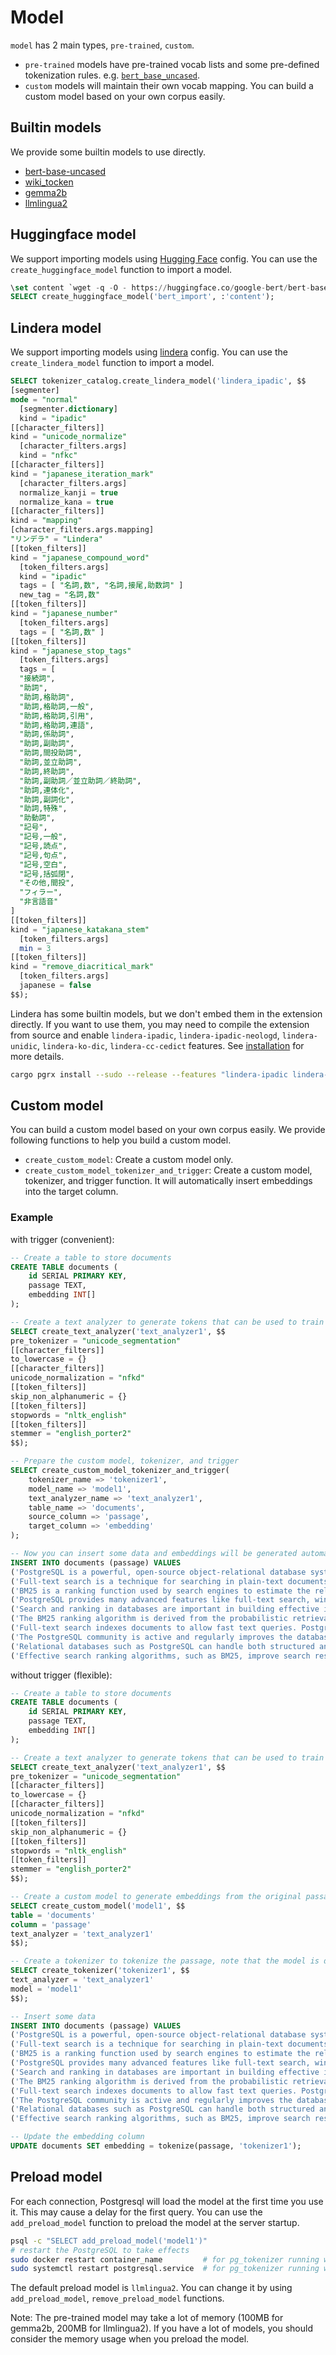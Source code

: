 # Model

`model` has 2 main types, `pre-trained`, `custom`.
- `pre-trained` models have pre-trained vocab lists and some pre-defined tokenization rules. e.g. [`bert_base_uncased`](https://huggingface.co/google-bert/bert-base-uncased).
- `custom` models will maintain their own vocab mapping. You can build a custom model based on your own corpus easily.

## Builtin models

We provide some builtin models to use directly.

- [bert-base-uncased](https://huggingface.co/google-bert/bert-base-uncased)
- [wiki_tocken](https://huggingface.co/datasets/iohadrubin/wikitext-103-raw-v1)
- [gemma2b](https://huggingface.co/google/gemma-2b)
- [llmlingua2](https://huggingface.co/microsoft/llmlingua-2-xlm-roberta-large-meetingbank)

## Huggingface model

We support importing models using [Hugging Face](https://huggingface.co/) config. You can use the `create_huggingface_model` function to import a model.

```sql
\set content `wget -q -O - https://huggingface.co/google-bert/bert-base-uncased/resolve/main/tokenizer.json`
SELECT create_huggingface_model('bert_import', :'content');
```

## Lindera model

We support importing models using [lindera](https://github.com/lindera/lindera) config. You can use the `create_lindera_model` function to import a model.

```sql
SELECT tokenizer_catalog.create_lindera_model('lindera_ipadic', $$
[segmenter]
mode = "normal"
  [segmenter.dictionary]
  kind = "ipadic"
[[character_filters]]
kind = "unicode_normalize"
  [character_filters.args]
  kind = "nfkc"
[[character_filters]]
kind = "japanese_iteration_mark"
  [character_filters.args]
  normalize_kanji = true
  normalize_kana = true
[[character_filters]]
kind = "mapping"
[character_filters.args.mapping]
"リンデラ" = "Lindera"
[[token_filters]]
kind = "japanese_compound_word"
  [token_filters.args]
  kind = "ipadic"
  tags = [ "名詞,数", "名詞,接尾,助数詞" ]
  new_tag = "名詞,数"
[[token_filters]]
kind = "japanese_number"
  [token_filters.args]
  tags = [ "名詞,数" ]
[[token_filters]]
kind = "japanese_stop_tags"
  [token_filters.args]
  tags = [
  "接続詞",
  "助詞",
  "助詞,格助詞",
  "助詞,格助詞,一般",
  "助詞,格助詞,引用",
  "助詞,格助詞,連語",
  "助詞,係助詞",
  "助詞,副助詞",
  "助詞,間投助詞",
  "助詞,並立助詞",
  "助詞,終助詞",
  "助詞,副助詞／並立助詞／終助詞",
  "助詞,連体化",
  "助詞,副詞化",
  "助詞,特殊",
  "助動詞",
  "記号",
  "記号,一般",
  "記号,読点",
  "記号,句点",
  "記号,空白",
  "記号,括弧閉",
  "その他,間投",
  "フィラー",
  "非言語音"
]
[[token_filters]]
kind = "japanese_katakana_stem"
  [token_filters.args]
  min = 3
[[token_filters]]
kind = "remove_diacritical_mark"
  [token_filters.args]
  japanese = false
$$);
```

Lindera has some builtin models, but we don't embed them in the extension directly. If you want to use them, you may need to compile the extension from source and enable `lindera-ipadic`, `lindera-ipadic-neologd`, `lindera-unidic`, `lindera-ko-dic`, `lindera-cc-cedict` features. See [installation](01-installation.md) for more details.

```sh
cargo pgrx install --sudo --release --features "lindera-ipadic lindera-ipadic-neologd lindera-unidic lindera-ko-dic lindera-cc-cedict"
```

## Custom model

You can build a custom model based on your own corpus easily. We provide following functions to help you build a custom model.

- `create_custom_model`: Create a custom model only.
- `create_custom_model_tokenizer_and_trigger`: Create a custom model, tokenizer, and trigger function. It will automatically insert embeddings into the target column.

### Example

with trigger (convenient):

```sql
-- Create a table to store documents
CREATE TABLE documents (
    id SERIAL PRIMARY KEY,
    passage TEXT,
    embedding INT[]
);

-- Create a text analyzer to generate tokens that can be used to train the model
SELECT create_text_analyzer('text_analyzer1', $$
pre_tokenizer = "unicode_segmentation"
[[character_filters]]
to_lowercase = {}
[[character_filters]]
unicode_normalization = "nfkd"
[[token_filters]]
skip_non_alphanumeric = {}
[[token_filters]]
stopwords = "nltk_english"
[[token_filters]]
stemmer = "english_porter2"
$$);

-- Prepare the custom model, tokenizer, and trigger
SELECT create_custom_model_tokenizer_and_trigger(
    tokenizer_name => 'tokenizer1',
    model_name => 'model1',
    text_analyzer_name => 'text_analyzer1',
    table_name => 'documents',
    source_column => 'passage',
    target_column => 'embedding'
);

-- Now you can insert some data and embeddings will be generated automatically
INSERT INTO documents (passage) VALUES 
('PostgreSQL is a powerful, open-source object-relational database system. It has over 15 years of active development.'),
('Full-text search is a technique for searching in plain-text documents or textual database fields. PostgreSQL supports this with tsvector.'),
('BM25 is a ranking function used by search engines to estimate the relevance of documents to a given search query.'),
('PostgreSQL provides many advanced features like full-text search, window functions, and more.'),
('Search and ranking in databases are important in building effective information retrieval systems.'),
('The BM25 ranking algorithm is derived from the probabilistic retrieval framework.'),
('Full-text search indexes documents to allow fast text queries. PostgreSQL supports this through its GIN and GiST indexes.'),
('The PostgreSQL community is active and regularly improves the database system.'),
('Relational databases such as PostgreSQL can handle both structured and unstructured data.'),
('Effective search ranking algorithms, such as BM25, improve search results by understanding relevance.');
```

without trigger (flexible):

```sql
-- Create a table to store documents
CREATE TABLE documents (
    id SERIAL PRIMARY KEY,
    passage TEXT,
    embedding INT[]
);

-- Create a text analyzer to generate tokens that can be used to train the model
SELECT create_text_analyzer('text_analyzer1', $$
pre_tokenizer = "unicode_segmentation"
[[character_filters]]
to_lowercase = {}
[[character_filters]]
unicode_normalization = "nfkd"
[[token_filters]]
skip_non_alphanumeric = {}
[[token_filters]]
stopwords = "nltk_english"
[[token_filters]]
stemmer = "english_porter2"
$$);

-- Create a custom model to generate embeddings from the original passage
SELECT create_custom_model('model1', $$
table = 'documents'
column = 'passage'
text_analyzer = 'text_analyzer1'
$$);

-- Create a tokenizer to tokenize the passage, note that the model is decoupled with the tokenizer
SELECT create_tokenizer('tokenizer1', $$
text_analyzer = 'text_analyzer1'
model = 'model1'
$$);

-- Insert some data
INSERT INTO documents (passage) VALUES 
('PostgreSQL is a powerful, open-source object-relational database system. It has over 15 years of active development.'),
('Full-text search is a technique for searching in plain-text documents or textual database fields. PostgreSQL supports this with tsvector.'),
('BM25 is a ranking function used by search engines to estimate the relevance of documents to a given search query.'),
('PostgreSQL provides many advanced features like full-text search, window functions, and more.'),
('Search and ranking in databases are important in building effective information retrieval systems.'),
('The BM25 ranking algorithm is derived from the probabilistic retrieval framework.'),
('Full-text search indexes documents to allow fast text queries. PostgreSQL supports this through its GIN and GiST indexes.'),
('The PostgreSQL community is active and regularly improves the database system.'),
('Relational databases such as PostgreSQL can handle both structured and unstructured data.'),
('Effective search ranking algorithms, such as BM25, improve search results by understanding relevance.');

-- Update the embedding column
UPDATE documents SET embedding = tokenize(passage, 'tokenizer1');
```

## Preload model

For each connection, Postgresql will load the model at the first time you use it. This may cause a delay for the first query. You can use the `add_preload_model` function to preload the model at the server startup.

```sh
psql -c "SELECT add_preload_model('model1')"
# restart the PostgreSQL to take effects
sudo docker restart container_name         # for pg_tokenizer running with docker
sudo systemctl restart postgresql.service  # for pg_tokenizer running with systemd
```

The default preload model is `llmlingua2`. You can change it by using `add_preload_model`, `remove_preload_model` functions.

Note: The pre-trained model may take a lot of memory (100MB for gemma2b, 200MB for llmlingua2). If you have a lot of models, you should consider the memory usage when you preload the model.
